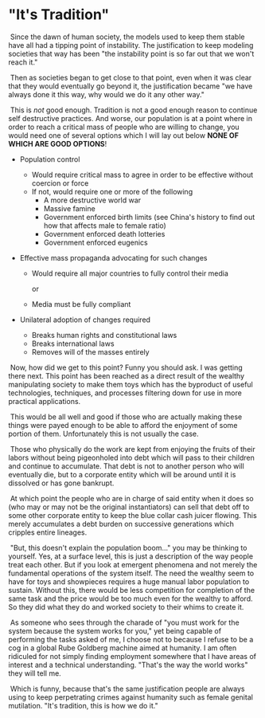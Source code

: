 # "It's Tradition"

​	Since the dawn of human society, the models used to keep them stable have all had a tipping point of instability. The justification to keep modeling societies that way has been "the instability point is so far out that we won't reach it."

​	Then as societies began to get close to that point, even when it was clear that they would eventually go beyond it, the justification became "we have always done it this way, why would we do it any other way."

​	This is *not* good enough. Tradition is not a good enough reason to continue self destructive practices. And worse, our population is at a point where in order to reach a critical mass of people who are willing to change, you would need one of several options which I will lay out below **NONE OF WHICH ARE GOOD OPTIONS**!

- Population control

  - Would require critical mass to agree in order to be effective without coercion or force
  - If not, would require one or more of the following
    - A more destructive world war
    - Massive famine
    - Government enforced birth limits (see China's history to find out how that affects male to female ratio)
    - Government enforced death lotteries
    - Government enforced eugenics

- Effective mass propaganda advocating for such changes

  - Would require all major countries to fully control their media

    or

  - Media must be fully compliant

- Unilateral adoption of changes required 

  - Breaks human rights and constitutional laws
  - Breaks international laws
  - Removes will of the masses entirely



​	Now, how did we get to this point? Funny you should ask. I was getting there next. This point has been reached as a direct result of the wealthy manipulating society to make them toys which has the byproduct of useful technologies, techniques, and processes filtering down for use in more practical applications.

​	This would be all well and good if those who are actually making these things were payed enough to be able to afford the enjoyment of some portion of them. Unfortunately this is not usually the case.

​	Those who physically do the work are kept from enjoying the fruits of their labors without being pigeonholed into debt which will pass to their children and continue to accumulate. That debt is not to another person who will eventually die, but to a corporate entity which will be around until it is dissolved or has gone bankrupt. 

​	At which point the people who are in charge of said entity when it does so (who may or may not be the original instantiators) can sell that debt off to some other corporate entity to keep the blue collar cash juicer flowing. This merely accumulates a debt burden on successive generations which cripples entire lineages.

​	"But, this doesn't explain the population boom..." you may be thinking to yourself. Yes, at a surface level, this is just a description of the way people treat each other. But if you look at emergent phenomena and not merely the fundamental operations of the system itself. The need the wealthy seem to have for toys and showpieces requires a huge manual labor population to sustain. Without this, there would be less competition for completion of the same task and the price would be too much even for the wealthy to afford. So they did what they do and worked society to their whims to create it. 

​	As someone who sees through the charade of "you must work for the system because the system works for you," yet being capable of performing the tasks asked of me, I choose not to because I refuse to be a cog in a global Rube Goldberg machine aimed at humanity. I am often ridiculed for not simply finding employment somewhere that I have areas of interest and a technical understanding. "That's the way the world works" they will tell me.

​	Which is funny, because that's the same justification people are always using to keep perpetrating crimes against humanity such as female genital mutilation. "It's tradition, this is how we do it."